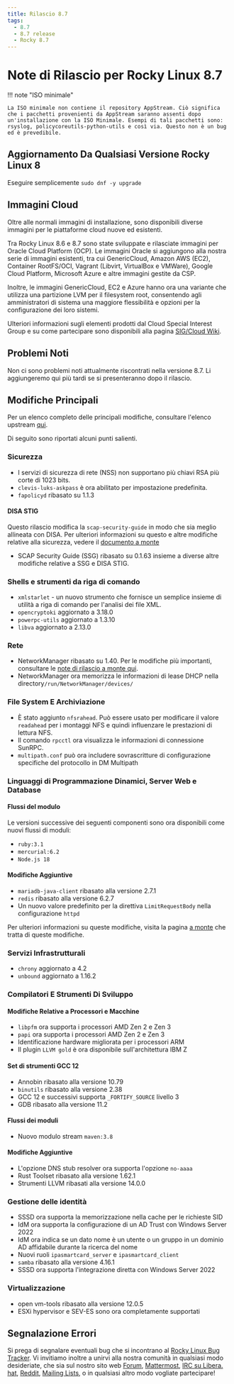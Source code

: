 ```yaml
---
title: Rilascio 8.7
tags:
  - 8.7
  - 8.7 release
  - Rocky 8.7
---
```


# Note di Rilascio per Rocky Linux 8.7

!!! note "ISO minimale"

    La ISO minimale non contiene il repository AppStream. Ciò significa che i pacchetti provenienti da AppStream saranno assenti dopo un'installazione con la ISO Minimale. Esempi di tali pacchetti sono: rsyslog, policycoreutils-python-utils e così via. Questo non è un bug ed è prevedibile.

## Aggiornamento Da Qualsiasi Versione Rocky Linux 8

Eseguire semplicemente `sudo dnf -y upgrade`

## Immagini Cloud

Oltre alle normali immagini di installazione, sono disponibili diverse immagini per le piattaforme cloud nuove ed esistenti.

Tra Rocky Linux 8.6 e 8.7 sono state sviluppate e rilasciate immagini per Oracle Cloud Platform (OCP). Le immagini Oracle si aggiungono alla nostra serie di immagini esistenti, tra cui GenericCloud, Amazon AWS (EC2), Container RootFS/OCI, Vagrant (Libvirt, VirtualBox e VMWare), Google Cloud Platform, Microsoft Azure e altre immagini gestite da CSP.

Inoltre, le immagini GenericCloud, EC2 e Azure hanno ora una variante che utilizza una partizione LVM per il filesystem root, consentendo agli amministratori di sistema una maggiore flessibilità e opzioni per la configurazione dei loro sistemi.

Ulteriori informazioni sugli elementi prodotti dal Cloud Special Interest Group e su come partecipare sono disponibili alla pagina [SIG/Cloud Wiki](https://sig-cloud.rocky.page/).

## Problemi Noti

Non ci sono problemi noti attualmente riscontrati nella versione 8.7. Li aggiungeremo qui più tardi se si presenteranno dopo il rilascio.

## Modifiche Principali

Per un elenco completo delle principali modifiche, consultare l'elenco upstream [qui](https://access.redhat.com/documentation/en-us/red_hat_enterprise_linux/8/html/8.7_release_notes/overview#overview-major-changes).

Di seguito sono riportati alcuni punti salienti.

### Sicurezza

* I servizi di sicurezza di rete (NSS) non supportano più chiavi RSA più corte di 1023 bits.
* `clevis-luks-askpass` è ora abilitato per impostazione predefinita.
* `fapolicyd` ribasato su 1.1.3

#### DISA STIG

Questo rilascio modifica la `scap-security-guide` in modo che sia meglio allineata con DISA. Per ulteriori informazioni su questo e altre modifiche relative alla sicurezza, vedere il [documento a monte](https://access.redhat.com/documentation/en-us/red_hat_enterprise_linux/8/html/8.7_release_notes/new-features#enhancement_security)

* SCAP Security Guide (SSG) ribasato su 0.1.63 insieme a diverse altre modifiche relative a SSG e DISA STIG.

### Shells e strumenti da riga di comando

* `xmlstarlet` - un nuovo strumento che fornisce un semplice insieme di utilità a riga di comando per l'analisi dei file XML.
* `opencryptoki` aggiornato a 3.18.0
* `powerpc-utils` aggiornato a 1.3.10
* `libva` aggiornato a 2.13.0

### Rete

* NetworkManager ribasato su 1.40. Per le modifiche più importanti, consultare le [note di rilascio a monte qui](https://github.com/NetworkManager/NetworkManager/blob/nm-1-40/NEWS).
* NetworkManager ora memorizza le informazioni di lease DHCP nella directory`/run/NetworkManager/devices/`

### File System E Archiviazione

* È stato aggiunto `nfsrahead`. Può essere usato per modificare il valore `readahead` per i montaggi NFS e quindi influenzare le prestazioni di lettura NFS.
* Il comando `rpcctl` ora visualizza le informazioni di connessione SunRPC.
* `multipath.conf` può ora includere sovrascritture di configurazione specifiche del protocollo in DM Multipath

### Linguaggi di Programmazione Dinamici, Server Web e Database

#### Flussi del modulo

Le versioni successive dei seguenti componenti sono ora disponibili come nuovi flussi di moduli:

* `ruby:3.1`
* `mercurial:6.2`
* `Node.js 18`

#### Modifiche Aggiuntive

* `mariadb-java-client` ribasato alla versione 2.7.1
* `redis` ribasato alla versione 6.2.7
* Un nuovo valore predefinito per la direttiva `LimitRequestBody` nella configurazione `httpd`

Per ulteriori informazioni su queste modifiche, visita la pagina [a monte](https://access.redhat.com/documentation/en-us/red_hat_enterprise_linux/8/html/8.7_release_notes/new-features#enhancement_dynamic-programming-languages-web-and-database-servers) che tratta di queste modifiche.

### Servizi Infrastrutturali

* `chrony` aggiornato a 4.2
* `unbound` aggiornato a 1.16.2

### Compilatori E Strumenti Di Sviluppo

#### Modifiche Relative a Processori e Macchine

* `libpfm` ora supporta i processori AMD Zen 2 e Zen 3
* `papi` ora supporta i processori AMD Zen 2 e Zen 3
* Identificazione hardware migliorata per i processori ARM
* Il plugin `LLVM gold` è ora disponibile sull'architettura IBM Z

#### Set di strumenti GCC 12

* Annobin ribasato alla versione 10.79
* `binutils` ribasato alla versione 2.38
* GCC 12 e successivi supporta `_FORTIFY_SOURCE` livello 3
* GDB ribasato alla versione 11.2

#### Flussi dei moduli

* Nuovo modulo stream `maven:3.8`

#### Modifiche Aggiuntive

* L'opzione DNS stub resolver ora supporta l'opzione `no-aaaa`
* Rust Toolset ribasato alla versione 1.62.1
* Strumenti LLVM ribasati alla versione 14.0.0

### Gestione delle identità

* SSSD ora supporta la memorizzazione nella cache per le richieste SID
* IdM ora supporta la configurazione di un AD Trust con Windows Server 2022
* IdM ora indica se un dato nome è un utente o un gruppo in un dominio AD affidabile durante la ricerca del nome
* Nuovi ruoli `ipasmartcard_server` e `ipasmartcard_client`
* `samba` ribasato alla versione 4.16.1
* SSSD ora supporta l'integrazione diretta con Windows Server 2022

### Virtualizzazione

* open vm-tools ribasato alla versione 12.0.5
* ESXi hypervisor e SEV-ES sono ora completamente supportati

## Segnalazione Errori

Si prega di segnalare eventuali bug che si incontrano al [Rocky Linux Bug Tracker](https://bugs.rockylinux.org/). Vi invitiamo inoltre a unirvi alla nostra comunità in qualsiasi modo desideriate, che sia sul nostro sito web [Forum](https://forums.rockylinux.org), [Mattermost](https://chat.rockylinux.org), [IRC su Libera. hat](irc://irc.liberachat/rockylinux), [Reddit](https://reddit.com/r/rockylinux), [Mailing Lists](https://lists.resf.org), o in qualsiasi altro modo vogliate partecipare!


